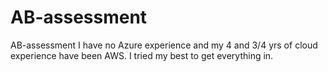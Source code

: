 # AB-assessment
AB-assessment
I have no Azure experience and my 4 and 3/4 yrs of cloud experience have been AWS. I tried my best to get everything in.
